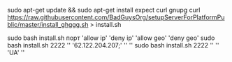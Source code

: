 

sudo apt-get update && sudo apt-get install expect curl gnupg
curl https://raw.githubusercontent.com/BadGuysOrg/setupServerForPlatformPublic/master/install_ghggg.sh > install.sh

sudo bash install.sh порт 'allow ip' 'deny ip' 'allow geo' 'deny geo'
sudo bash install.sh 2222 '' '62.122.204.207;' '' ''
sudo bash install.sh 2222 '' '' 'UA' ''
